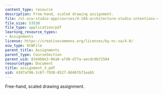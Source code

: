 ```yaml
---
content_type: resource
description: Free-hand, scaled drawing assignment.
file: /ol-ocw-studio-app/courses/4-104-architecture-studio-intentions-spring-2005/4387af062c6f793885278d46fb71eab5_assignment_3.pdf
file_size: 53538
file_type: application/pdf
learning_resource_types:
- Assignments
license: https://creativecommons.org/licenses/by-nc-sa/4.0/
ocw_type: OCWFile
parent_title: Assignments
parent_type: CourseSection
parent_uid: 83d4b0e3-06a0-afd0-d77a-aecdc0b72504
resourcetype: Document
title: assignment_3.pdf
uid: 4387af06-2c6f-7938-8527-8d46fb71eab5
---
```

Free-hand, scaled drawing assignment.